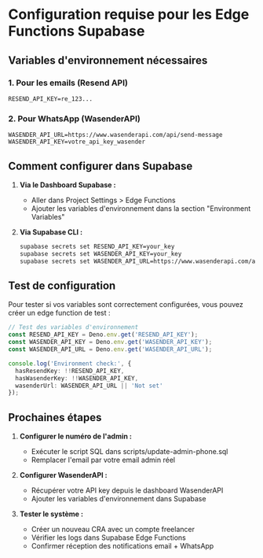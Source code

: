 # Configuration requise pour les Edge Functions Supabase

## Variables d'environnement nécessaires

### 1. Pour les emails (Resend API)
```
RESEND_API_KEY=re_123...
```

### 2. Pour WhatsApp (WasenderAPI)
```
WASENDER_API_URL=https://www.wasenderapi.com/api/send-message
WASENDER_API_KEY=votre_api_key_wasender
```

## Comment configurer dans Supabase

1. **Via le Dashboard Supabase :**
   - Aller dans Project Settings > Edge Functions
   - Ajouter les variables d'environnement dans la section "Environment Variables"

2. **Via Supabase CLI :**
   ```bash
   supabase secrets set RESEND_API_KEY=your_key
   supabase secrets set WASENDER_API_KEY=your_key
   supabase secrets set WASENDER_API_URL=https://www.wasenderapi.com/api/send-message
   ```

## Test de configuration

Pour tester si vos variables sont correctement configurées, vous pouvez créer un edge function de test :

```typescript
// Test des variables d'environnement
const RESEND_API_KEY = Deno.env.get('RESEND_API_KEY');
const WASENDER_API_KEY = Deno.env.get('WASENDER_API_KEY');
const WASENDER_API_URL = Deno.env.get('WASENDER_API_URL');

console.log('Environment check:', {
  hasResendKey: !!RESEND_API_KEY,
  hasWasenderKey: !!WASENDER_API_KEY,
  wasenderUrl: WASENDER_API_URL || 'Not set'
});
```

## Prochaines étapes

1. **Configurer le numéro de l'admin :**
   - Exécuter le script SQL dans scripts/update-admin-phone.sql
   - Remplacer l'email par votre email admin réel

2. **Configurer WasenderAPI :**
   - Récupérer votre API key depuis le dashboard WasenderAPI
   - Ajouter les variables d'environnement dans Supabase

3. **Tester le système :**
   - Créer un nouveau CRA avec un compte freelancer
   - Vérifier les logs dans Supabase Edge Functions
   - Confirmer réception des notifications email + WhatsApp